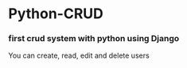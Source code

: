 # Python-CRUD
### first crud system with python using Django

You can create, read, edit and delete users

